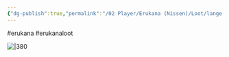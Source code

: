 ```yaml
---
{"dg-publish":true,"permalink":"/02 Player/Erukana (Nissen)/Loot/lange støvler med høje hæle/"}
---
```


#erukana #erukanaloot 

![|380](https://cdn.discordapp.com/attachments/992033420119126087/1129386982385135698/bahnen_dnd_fantasy_clothing_a_pair_of_long_knee_high_black_fash_779a39fe-a19d-43d5-822a-2fa944adedb9.png?ex=65156f97&is=65141e17&hm=09b4598d6cc91f6b1fcb74e4c7e2237b5c82368069d6d2451af13b49dfa83c39&)